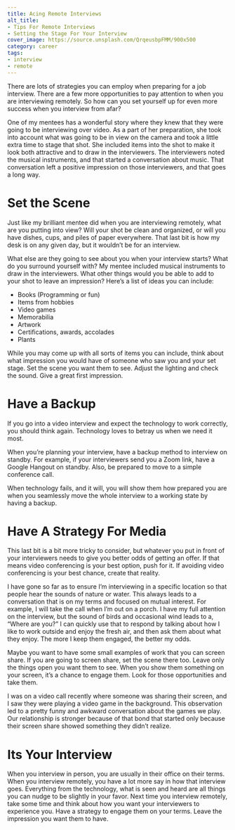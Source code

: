 ```yaml
---
title: Acing Remote Interviews
alt_title: 
- Tips For Remote Interviews
- Setting the Stage For Your Interview
cover_image: https://source.unsplash.com/QrqeusbpFMM/900x500
category: career
tags:
- interview
- remote
---
```

There are lots of strategies you can employ when preparing for a job interview. There are a few more opportunities to pay attention to when you are interviewing remotely. So how can you set yourself up for even more success when you interview from afar?

One of my mentees has a wonderful story where they knew that they were going to be interviewing over video. As a part of her preparation, she took into account what was going to be in view on the camera and took a little extra time to stage that shot. She included items into the shot to make it look both attractive and to draw in the interviewers. The interviewers noted the musical instruments, and that started a conversation about music. That conversation left a positive impression on those interviewers, and that goes a long way.

# Set the Scene

Just like my brilliant mentee did when you are interviewing remotely, what are you putting into view? Will your shot be clean and organized, or will you have dishes, cups, and piles of paper everywhere. That last bit is how my desk is on any given day, but it wouldn’t be for an interview.

What else are they going to see about you when your interview starts? What do you surround yourself with? My mentee included musical instruments to draw in the interviewers. What other things would you be able to add to your shot to leave an impression? Here’s a list of ideas you can include:

- Books (Programming or fun)
- Items from hobbies
- Video games
- Memorabilia
- Artwork
- Certifications, awards, accolades
- Plants

While you may come up with all sorts of items you can include, think about what impression you would have of someone who saw you and your set stage. Set the scene you want them to see. Adjust the lighting and check the sound. Give a great first impression.

# Have a Backup

If you go into a video interview and expect the technology to work correctly, you should think again. Technology loves to betray us when we need it most.

When you’re planning your interview, have a backup method to interview on standby. For example, if your interviewers send you a Zoom link, have a Google Hangout on standby. Also, be prepared to move to a simple conference call.

When technology fails, and it will, you will show them how prepared you are when you seamlessly move the whole interview to a working state by having a backup.

# Have A Strategy For Media

This last bit is a bit more tricky to consider, but whatever you put in front of your interviewers needs to give you better odds of getting an offer. If that means video conferencing is your best option, push for it. If avoiding video conferencing is your best chance, create that reality.

I have gone so far as to ensure I’m interviewing in a specific location so that people hear the sounds of nature or water. This always leads to a conversation that is on my terms and focused on mutual interest. For example, I will take the call when I’m out on a porch. I have my full attention on the interview, but the sound of birds and occasional wind leads to a, “Where are you?” I can quickly use that to respond by talking about how I like to work outside and enjoy the fresh air, and then ask them about what they enjoy. The more I keep them engaged, the better my odds.

Maybe you want to have some small examples of work that you can screen share. If you are going to screen share, set the scene there too. Leave only the things open you want them to see. When you show them something on your screen, it’s a chance to engage them. Look for those opportunities and take them.

I was on a video call recently where someone was sharing their screen, and I saw they were playing a video game in the background. This observation led to a pretty funny and awkward conversation about the games we play. Our relationship is stronger because of that bond that started only because their screen share showed something they didn’t realize.

# Its Your Interview

When you interview in person, you are usually in their office on their terms. When you interview remotely, you have a lot more say in how that interview goes. Everything from the technology, what is seen and heard are all things you can nudge to be slightly in your favor. Next time you interview remotely, take some time and think about how you want your interviewers to experience you. Have a strategy to engage them on your terms. Leave the impression you want them to have.
